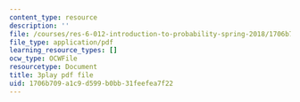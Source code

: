 ```yaml
---
content_type: resource
description: ''
file: /courses/res-6-012-introduction-to-probability-spring-2018/1706b709a1c9d599b0bb31feefea7f22_FMrYw7sgyxQ.pdf
file_type: application/pdf
learning_resource_types: []
ocw_type: OCWFile
resourcetype: Document
title: 3play pdf file
uid: 1706b709-a1c9-d599-b0bb-31feefea7f22
---
```

